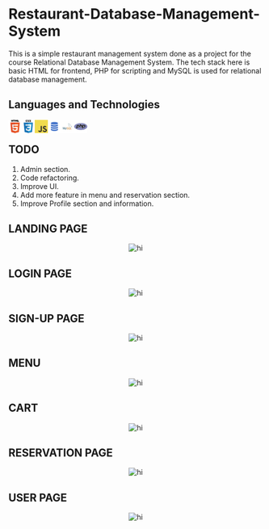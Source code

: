 # Restaurant-Database-Management-System

This is a simple restaurant management system done as a project for the course Relational Database Management System. The tech stack here is basic HTML for frontend, PHP for scripting and MySQL is used for relational database management.

## Languages and Technologies

<img align="left" alt="HTML5" width="26px" src="https://raw.githubusercontent.com/github/explore/80688e429a7d4ef2fca1e82350fe8e3517d3494d/topics/html/html.png" />
<img align="left" alt="CSS3" width="26px" src="https://raw.githubusercontent.com/github/explore/80688e429a7d4ef2fca1e82350fe8e3517d3494d/topics/css/css.png" />
<img align="left" alt="JavaScript" width="26px" src="https://raw.githubusercontent.com/github/explore/80688e429a7d4ef2fca1e82350fe8e3517d3494d/topics/javascript/javascript.png" />
<img align="left" alt="SQL" width="26px" src="https://raw.githubusercontent.com/github/explore/80688e429a7d4ef2fca1e82350fe8e3517d3494d/topics/sql/sql.png" />
<img align="left" alt="MySQL" width="26px" src="https://raw.githubusercontent.com/github/explore/80688e429a7d4ef2fca1e82350fe8e3517d3494d/topics/mysql/mysql.png" />
<img align="left" alt="PHP" width="26px" src="https://raw.githubusercontent.com/github/explore/80688e429a7d4ef2fca1e82350fe8e3517d3494d/topics/php/php.png" />
<br />


## TODO

1. Admin section.
2. Code refactoring.
3. Improve UI.
4. Add more feature in menu and reservation section.
5. Improve Profile section and information.

## LANDING PAGE

<p align="center">
  <img src="screenshots/landing.png" alt="hi" class="inline"/>
</p>

## LOGIN PAGE

<p align="center">
  <img src="screenshots/login.png" alt="hi" class="inline"/>
</p>

## SIGN-UP PAGE

<p align="center">
  <img src="screenshots/register.png" alt="hi" class="inline"/>
</p>

## MENU

<p align="center">
  <img src="screenshots/menu.png" alt="hi" class="inline"/>
</p>

## CART

<p align="center">
  <img src="screenshots/menu-cart.png" alt="hi" class="inline"/>
</p>

## RESERVATION PAGE

<p align="center">
  <img src="screenshots/reservation.png" alt="hi" class="inline"/>
</p>

## USER PAGE

<p align="center">
  <img src="screenshots/userpage.png" alt="hi" class="inline"/>
</p>
